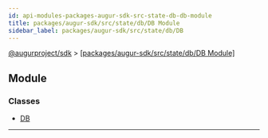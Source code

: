 ```yaml
---
id: api-modules-packages-augur-sdk-src-state-db-db-module
title: packages/augur-sdk/src/state/db/DB Module
sidebar_label: packages/augur-sdk/src/state/db/DB
---
```


[@augurproject/sdk](api-readme.md) > [[packages/augur-sdk/src/state/db/DB Module]](api-modules-packages-augur-sdk-src-state-db-db-module.md)

## Module

### Classes

* [DB](api-classes-packages-augur-sdk-src-state-db-db-db.md)

---


